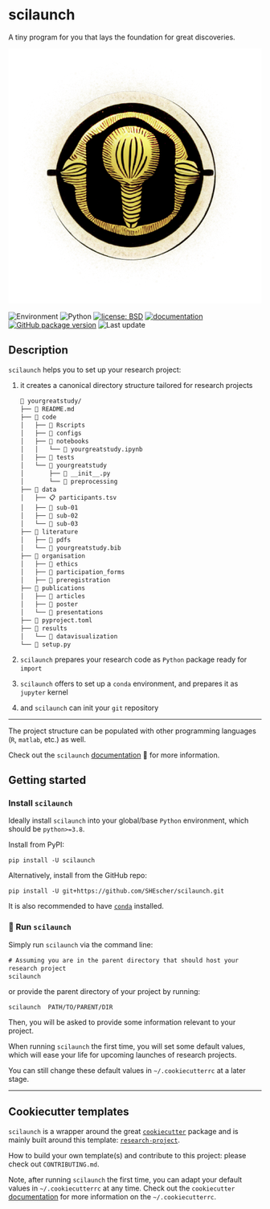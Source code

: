 # scilaunch

A tiny program for you that lays the foundation for great discoveries.

![scilaunch](https://github.com/SHEscher/scilaunch/raw/main/scilaunch_logo.png)

![Environment](https://github.com/SHEscher/scilaunch/actions/workflows/tests.yaml/badge.svg)
![Python](https://img.shields.io/badge/python->=3.8-blue.svg)
[![license: BSD](https://img.shields.io/badge/license-BSD-purple.svg)](https://github.com/shescher/scilaunch/blob/master/LICENSE)
[![documentation](https://img.shields.io/badge/docs-scilaunch-yellow.svg?style=flat)](https://shescher.github.io/scilaunch)
[![GitHub package version](https://img.shields.io/github/v/tag/shescher/scilaunch)](https://github.com/shescher/scilaunch/tags)
![Last update](https://img.shields.io/badge/last_update-Nov_29,_2023-green)

## Description

`scilaunch` helps you to set up your research project:

1. it creates a canonical directory structure tailored for research projects
    ```
    🚀 yourgreatstudy/
    ├── 📄 README.md
    ├── 📂 code
    │   ├── 📁 Rscripts
    │   ├── 📁 configs
    │   ├── 📂 notebooks
    │   │   └── 🐍 yourgreatstudy.ipynb
    │   ├── 📁 tests
    │   └── 📂 yourgreatstudy
    │       ├── 🐍 __init__.py
    │       └── 📁 preprocessing
    ├── 📂 data
    │   ├── 📋 participants.tsv
    │   ├── 📁 sub-01
    │   ├── 📁 sub-02
    │   └── 📁 sub-03
    ├── 📂 literature
    │   ├── 📁 pdfs
    │   └── 📙 yourgreatstudy.bib
    ├── 📂 organisation
    │   ├── 📁 ethics
    │   ├── 📁 participation_forms
    │   ├── 📁 preregistration
    ├── 📂 publications
    │   ├── 📁 articles
    │   ├── 📁 poster
    │   └── 📁 presentations
    ├── 📄 pyproject.toml
    ├── 📂 results
    │   └── 📁 datavisualization
    └── 🐍 setup.py
    ```
2. `scilaunch` prepares your research code as `Python` package ready for `import`

3. `scilaunch` offers to set up a `conda` environment, and prepares it as `jupyter` kernel

4. and `scilaunch` can init your `git` repository

---

The project structure can be populated with other programming languages (`R`, `matlab`, etc.) as well.

Check out the `scilaunch` [documentation](https://shescher.github.io/scilaunch)  🚀 for more information.

## Getting started

### Install `scilaunch`

Ideally install `scilaunch` into your global/base `Python` environment, which should be `python>=3.8`.

Install from PyPI:
```shell
pip install -U scilaunch
```

Alternatively, install from the GitHub repo:
```shell
pip install -U git+https://github.com/SHEscher/scilaunch.git
```

It is also recommended to have [`conda`](https://docs.conda.io/projects/conda/en/latest/user-guide/install/index.html) installed.

### 🚀 Run `scilaunch`

Simply run `scilaunch` via the command line:

```shell
# Assuming you are in the parent directory that should host your research project
scilaunch
```

or provide the parent directory of your project by running:

```shell
scilaunch  PATH/TO/PARENT/DIR
```

Then, you will be asked to provide some information relevant to your project.


When running `scilaunch` the first time, you will set some default values, which will ease your life for upcoming launches of research projects.

You can still change these default values in `~/.cookiecutterrc` at a later stage.

---

## Cookiecutter templates

`scilaunch` is a wrapper around the great [`cookiecutter`](https://github.com/cookiecutter/cookiecutter) package
and is mainly built around this template: [`research-project`](https://github.com/SHEscher/research-project).

How to build your own template(s) and contribute to this project: please check out `CONTRIBUTING.md`.

Note, after running `scilaunch` the first time, you can adapt your default values in `~/.cookiecutterrc` at any time.
Check out the `cookiecutter` [documentation](https://cookiecutter.readthedocs.io/en/stable/index.html) for more information on the `~/.cookiecutterrc`.
